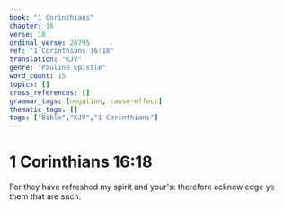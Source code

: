 ```yaml
---
book: "1 Corinthians"
chapter: 16
verse: 18
ordinal_verse: 28795
ref: "1 Corinthians 16:18"
translation: "KJV"
genre: "Pauline Epistle"
word_count: 15
topics: []
cross_references: []
grammar_tags: [negation, cause-effect]
thematic_tags: []
tags: ["Bible","KJV","1 Corinthians"]
---
```


# 1 Corinthians 16:18

For they have refreshed my spirit and your's: therefore acknowledge ye them that are such.
